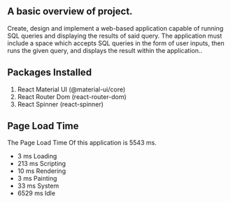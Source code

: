 ## A basic overview of  project.
Create, design and implement a web-based application capable of running SQL queries and displaying the results of said query. The application must include a space which accepts SQL queries in the form of user inputs, then runs the given query, and displays the result within the application..

## Packages Installed
1. React Material UI (@material-ui/core)
2. React Router Dom (react-router-dom)
3. React Spinner (react-spinner)


## Page Load Time
The Page Load Time Of this application is 5543 ms.
- 3 ms  Loading
- 213 ms  Scripting
- 10 ms  Rendering
- 3 ms  Painting
- 33 ms  System
- 6529 ms  Idle


